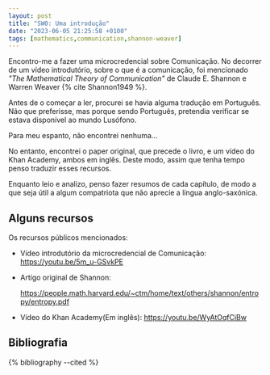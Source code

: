 ```yaml
---
layout: post
title: "SW0: Uma introdução"
date: "2023-06-05 21:25:58 +0100"
tags: [mathematics,communication,shannon-weaver]
---
```


Encontro-me a fazer uma microcredencial sobre Comunicação. No decorrer de um
vídeo introdutório, sobre o que é a comunicação, foi mencionado
*"The Mathematical Theory of Communication"* de Claude
E. Shannon e Warren Weaver {% cite Shannon1949 %}.

Antes de o começar a ler,
procurei se havia alguma tradução em Português. Não que preferisse, mas porque
sendo Português, pretendia verificar se estava disponível ao mundo
Lusófono.

Para meu espanto, não encontrei nenhuma...

No entanto, encontrei o paper original, que
precede o livro, e um vídeo do Khan Academy, ambos em
inglês. Deste modo, assim que tenha tempo penso traduzir esses recursos.

Enquanto leio e analizo, penso fazer resumos de cada capítulo, de modo a
que seja útil a algum compatriota que não aprecie a língua anglo-saxónica.

## Alguns recursos

Os recursos públicos mencionados:

- Vídeo introdutório da microcredencial de Comunicação:
  <https://youtu.be/5m_u-GSvkPE>

- Artigo original de Shannon:

    <https://people.math.harvard.edu/~ctm/home/text/others/shannon/entropy/entropy.pdf>
- Vídeo do Khan Academy(Em inglês): <https://youtu.be/WyAtOqfCiBw>


## Bibliografia

{% bibliography --cited %}


